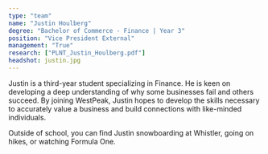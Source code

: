 ```yaml
---
type: "team"
name: "Justin Houlberg"
degree: "Bachelor of Commerce - Finance | Year 3"
position: "Vice President External"
management: "True"
research: ["PLNT_Justin_Houlberg.pdf"]
headshot: justin.jpg
---
```


Justin is a third-year student specializing in Finance. He is keen on developing a deep understanding of why some businesses fail and others succeed. By joining WestPeak, Justin hopes to develop the skills necessary to accurately value a business and build connections with like-minded individuals.

Outside of school, you can find Justin snowboarding at Whistler, going on hikes, or watching Formula One.
